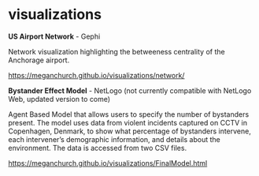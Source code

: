 # visualizations


<b>US Airport Network</b> - Gephi

Network visualization highlighting the betweeness centrality of the Anchorage airport. 

https://meganchurch.github.io/visualizations/network/



<b>Bystander Effect Model</b> - NetLogo (not currently compatible with NetLogo Web, updated version to come)

Agent Based Model that allows users to specify the number of bystanders present. The model uses data from violent incidents captured on CCTV in Copenhagen, Denmark, to show what percentage of bystanders intervene, each intervener’s demographic information, and details about the environment. The data is accessed from two CSV files.

https://meganchurch.github.io/visualizations/FinalModel.html
